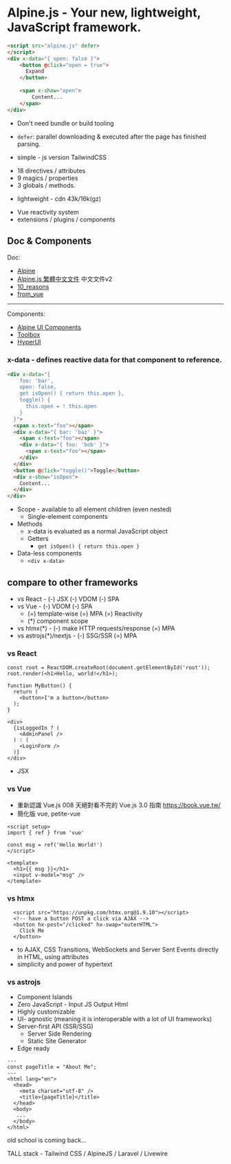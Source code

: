 # Alpine.js - Your new, lightweight, JavaScript framework.

<!-- column_layout: [1, 1] -->

<!-- column: 0 -->

```html
<script src="alpine.js" defer>
</script>
<div x-data="{ open: false }">
    <button @click="open = true">
      Expand
    </button>
 
    <span x-show="open">
        Content...
    </span>
</div>
```

<!-- column: 1 -->

<!-- pause -->
- Don't need bundle or build tooling
<!-- pause -->
  -  `defer`: parallel downloading & executed after the page has finished parsing.
<!-- pause -->

- simple - js version TailwindCSS
<!-- pause -->
  - 18 directives / attributes
  - 9 magics / properties
  - 3 globals / methods.
<!-- pause -->
- lightweight - cdn 43k/16k(gz)
<!-- pause -->
- Vue reactivity system
- extensions / plugins / components

<!-- reset_layout -->



<!--end_slide-->

## Doc & Components

Doc:
- [Alpine](https://alpinejs.dev/start-here)
- [Alpine.js 繁體中文文件](https://hackmd.io/@monkenWu/S14j-NqsU) 中文文件v2
- [10_reasons](https://www.codemotion.com/magazine/frontend/ten-reasons-why-i-think-alpine-js-can-do-magic/)
- [from_vue](https://medium.com/@jogarcia/alpinejs-for-the-vuejs-developer-5b39fd21c2c1)

---

Components:
- [Alpine UI Components](https://alpinejs.dev/components) 
- [Toolbox](https://www.alpinetoolbox.com/)
- [HyperUI](https://js.hyperui.dev/)


<!-- end_slide -->

### x-data - defines reactive data for that component to reference.

<!-- column_layout: [1, 1] -->

<!-- column: 0 -->

```html
<div x-data="{
    foo: 'bar',
    open: false,
    get isOpen() { return this.open },
    toggle() {
      this.open = ! this.open
    }
  }">
  <span x-text="foo"></span>
  <div x-data="{ bar: 'baz' }">
    <span x-text="foo"></span>
    <div x-data="{ foo: 'bob' }">
      <span x-text="foo"></span>
    </div>
  </div>
  <button @click="toggle()">Toggle</button>
  <div x-show="isOpen">
    Content...
  </div>
</div>
```
<!-- column: 1 -->

- Scope - available to all element children (even nested)
  - Single-element components
- Methods
  - x-data is evaluated as a normal JavaScript object
  - Getters
    - ```get isOpen() { return this.open }```
- Data-less components
  - ```<div x-data>```



<!--end_slide-->






## compare to other frameworks

- vs React - (-) JSX (-) VDOM (-) SPA
- vs Vue - (-) VDOM (-) SPA
  - (=) template-wise (=) MPA (=) Reactivity
  - (*) component scope
- vs htmx(*) - (-) make HTTP requests/response (=) MPA
- vs astrojs(*)/nextjs - (-) SSG/SSR (=) MPA


<!--end_slide-->

### vs React

```
const root = ReactDOM.createRoot(document.getElementById('root'));
root.render(<h1>Hello, world!</h1>);

function MyButton() {
  return (
    <button>I'm a button</button>
  );
}
```

<!-- column_layout: [1, 1] -->

<!-- column: 0 -->

```
<div>
  {isLoggedIn ? (
    <AdminPanel />
  ) : (
    <LoginForm />
  )}
</div>
```
<!-- column: 1 -->
- JSX

<!-- reset_layout -->

<!--end_slide-->

### vs Vue

- 重新認識 Vue.js 008 天絕對看不完的 Vue.js 3.0 指南 https://book.vue.tw/
- 簡化版 vue, petite-vue

```
<script setup>
import { ref } from 'vue'

const msg = ref('Hello World!')
</script>

<template>
  <h1>{{ msg }}</h1>
  <input v-model="msg" />
</template>
```

<!--end_slide-->

### vs htmx

```  
  <script src="https://unpkg.com/htmx.org@1.9.10"></script>
  <!-- have a button POST a click via AJAX -->
  <button hx-post="/clicked" hx-swap="outerHTML">
    Click Me
  </button>
```

- to AJAX, CSS Transitions, WebSockets and Server Sent Events directly in HTML, using attributes
- simplicity and power of hypertext

<!--end_slide-->

### vs astrojs

<!-- column_layout: [1, 1] -->

<!-- column: 0 -->
- Component Islands
- Zero JavaScript - Input JS Output Html
- Highly customizable
- UI- agnostic (meaning it is interoperable with a lot of UI frameworks)
- Server-first API (SSR/SSG)
  - Server Side Rendering
  - Static Site Generator
- Edge ready

<!-- column: 1 -->
```
---
const pageTitle = "About Me";
---  
<html lang="en">
  <head>
    <meta charset="utf-8" />
    <title>{pageTitle}</title>
  </head>
  <body>
   ...
  </body>
</html>
```

<!-- reset_layout -->

<!--end_slide-->


old school is coming back...
<!-- pause -->
TALL stack - Tailwind CSS / AlpineJS / Laravel / Livewire


